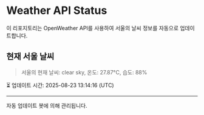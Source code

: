
# Weather API Status

이 리포지토리는 OpenWeather API를 사용하여 서울의 날씨 정보를 자동으로 업데이트합니다.

## 현재 서울 날씨
> 서울의 현재 날씨: clear sky, 온도: 27.87°C, 습도: 88%

⏳ 업데이트 시간: 2025-08-23 13:14:16 (UTC)

---
자동 업데이트 봇에 의해 관리됩니다.
